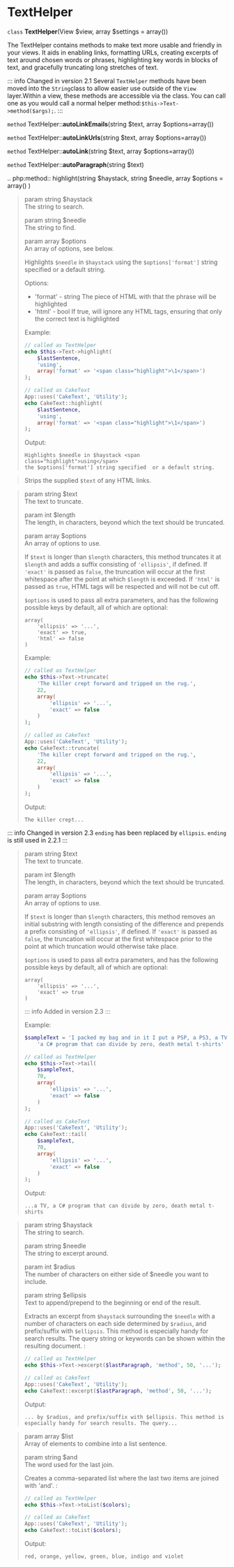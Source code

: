 # TextHelper

`class` **TextHelper**(View $view, array $settings = array())

The TextHelper contains methods to make text more usable and
friendly in your views. It aids in enabling links, formatting URLs,
creating excerpts of text around chosen words or phrases,
highlighting key words in blocks of text, and gracefully
truncating long stretches of text.

::: info Changed in version 2.1
Several `TextHelper` methods have been moved into the `String`class to allow easier use outside of the `View` layer.Within a view, these methods are accessible via the class. You can call one as you would call a normal helper method:`$this->Text->method($args);`.
:::

`method` TextHelper::**autoLinkEmails**(string $text, array $options=array())

`method` TextHelper::**autoLinkUrls**(string $text, array $options=array())

`method` TextHelper::**autoLink**(string $text, array $options=array())

`method` TextHelper::**autoParagraph**(string $text)

.. php:method:: highlight(string \$haystack, string \$needle, array \$options = array() )

> param string \$haystack  
> The string to search.
>
> param string \$needle  
> The string to find.
>
> param array \$options  
> An array of options, see below.
>
> Highlights `$needle` in `$haystack` using the
> `$options['format']` string specified or a default string.
>
> Options:
>
> - 'format' - string The piece of HTML with that the phrase will be
>   highlighted
> - 'html' - bool If true, will ignore any HTML tags, ensuring that
>   only the correct text is highlighted
>
> Example:
>
> ``` php
> // called as TextHelper
> echo $this->Text->highlight(
>     $lastSentence,
>     'using',
>     array('format' => '<span class="highlight">\1</span>')
> );
>
> // called as CakeText
> App::uses('CakeText', 'Utility');
> echo CakeText::highlight(
>     $lastSentence,
>     'using',
>     array('format' => '<span class="highlight">\1</span>')
> );
> ```
>
> Output:
>
>     Highlights $needle in $haystack <span class="highlight">using</span>
>     the $options['format'] string specified  or a default string.

> Strips the supplied `$text` of any HTML links.

> param string \$text  
> The text to truncate.
>
> param int \$length  
> The length, in characters, beyond which the text should be truncated.
>
> param array \$options  
> An array of options to use.
>
> If `$text` is longer than `$length` characters, this method truncates it
> at `$length` and adds a suffix consisting of `'ellipsis'`, if defined.
> If `'exact'` is passed as `false`, the truncation will occur at the
> first whitespace after the point at which `$length` is exceeded. If
> `'html'` is passed as `true`, HTML tags will be respected and will not
> be cut off.
>
> `$options` is used to pass all extra parameters, and has the
> following possible keys by default, all of which are optional:
>
>     array(
>         'ellipsis' => '...',
>         'exact' => true,
>         'html' => false
>     )
>
> Example:
>
> ``` php
> // called as TextHelper
> echo $this->Text->truncate(
>     'The killer crept forward and tripped on the rug.',
>     22,
>     array(
>         'ellipsis' => '...',
>         'exact' => false
>     )
> );
>
> // called as CakeText
> App::uses('CakeText', 'Utility');
> echo CakeText::truncate(
>     'The killer crept forward and tripped on the rug.',
>     22,
>     array(
>         'ellipsis' => '...',
>         'exact' => false
>     )
> );
> ```
>
> Output:
>
>     The killer crept...

::: info Changed in version 2.3
`ending` has been replaced by `ellipsis`. `ending` is still used in 2.2.1
:::

> param string \$text  
> The text to truncate.
>
> param int \$length  
> The length, in characters, beyond which the text should be truncated.
>
> param array \$options  
> An array of options to use.
>
> If `$text` is longer than `$length` characters, this method removes an initial
> substring with length consisting of the difference and prepends a prefix
> consisting of `'ellipsis'`, if defined. If `'exact'` is passed as
> `false`, the truncation will occur at the first whitespace prior to the
> point at which truncation would otherwise take place.
>
> `$options` is used to pass all extra parameters, and has the
> following possible keys by default, all of which are optional:
>
>     array(
>         'ellipsis' => '...',
>         'exact' => true
>     )
>
> ::: info Added in version 2.3
> :::
>
> Example:
>
> ``` php
> $sampleText = 'I packed my bag and in it I put a PSP, a PS3, a TV, ' .
>     'a C# program that can divide by zero, death metal t-shirts'
>
> // called as TextHelper
> echo $this->Text->tail(
>     $sampleText,
>     70,
>     array(
>         'ellipsis' => '...',
>         'exact' => false
>     )
> );
>
> // called as CakeText
> App::uses('CakeText', 'Utility');
> echo CakeText::tail(
>     $sampleText,
>     70,
>     array(
>         'ellipsis' => '...',
>         'exact' => false
>     )
> );
> ```
>
> Output:
>
>     ...a TV, a C# program that can divide by zero, death metal t-shirts

> param string \$haystack  
> The string to search.
>
> param string \$needle  
> The string to excerpt around.
>
> param int \$radius  
> The number of characters on either side of \$needle you want to include.
>
> param string \$ellipsis  
> Text to append/prepend to the beginning or end of the result.
>
> Extracts an excerpt from `$haystack` surrounding the `$needle`
> with a number of characters on each side determined by `$radius`,
> and prefix/suffix with `$ellipsis`. This method is especially handy for
> search results. The query string or keywords can be shown within
> the resulting document. :
>
> ``` php
> // called as TextHelper
> echo $this->Text->excerpt($lastParagraph, 'method', 50, '...');
>
> // called as CakeText
> App::uses('CakeText', 'Utility');
> echo CakeText::excerpt($lastParagraph, 'method', 50, '...');
> ```
>
> Output:
>
>     ... by $radius, and prefix/suffix with $ellipsis. This method is
>     especially handy for search results. The query...

> param array \$list  
> Array of elements to combine into a list sentence.
>
> param string \$and  
> The word used for the last join.
>
> Creates a comma-separated list where the last two items are joined
> with 'and'. :
>
> ``` php
> // called as TextHelper
> echo $this->Text->toList($colors);
>
> // called as CakeText
> App::uses('CakeText', 'Utility');
> echo CakeText::toList($colors);
> ```
>
> Output:
>
>     red, orange, yellow, green, blue, indigo and violet
